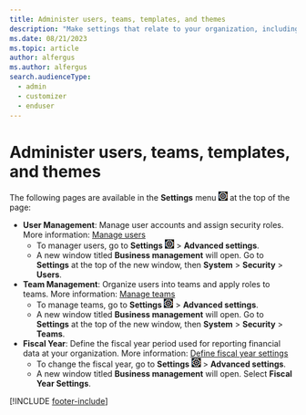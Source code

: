 ```yaml
---
title: Administer users, teams, templates, and themes 
description: "Make settings that relate to your organization, including: add new user accounts, set user permissions, add Word and Excel templates for exports, set the fiscal year, and change the general appearance in Dynamics 365 Customer Insights - Journeys."
ms.date: 08/21/2023
ms.topic: article
author: alfergus
ms.author: alfergus
search.audienceType: 
  - admin
  - customizer
  - enduser
---
```


# Administer users, teams, templates, and themes

The following pages are available in the **Settings** menu ![The Settings menu icon.](media/settings-icon.png "The Settings menu icon") at the top of the page:

- **User Management**: Manage user accounts and assign security roles. More information: [Manage users](manage-users.md)
    - To manager users, go to **Settings** ![The Settings menu icon.](media/settings-icon.png "The Settings menu icon") > **Advanced settings**.
    - A new window titled **Business management** will open. Go to **Settings** at the top of the new window, then **System** > **Security** > **Users**.
- **Team Management**: Organize users into teams and apply roles to teams. More information: [Manage teams](manage-teams.md)
    - To manage teams, go to **Settings** ![The Settings menu icon.](media/settings-icon.png "The Settings menu icon") > **Advanced settings**.
    - A new window titled **Business management** will open. Go to **Settings** at the top of the new window, then **System** > **Security** > **Teams**.
- **Fiscal Year**: Define the fiscal year period used for reporting financial data at your organization. More information: [Define fiscal year settings](fiscal-year-settings.md)
    - To change the fiscal year, go to **Settings** ![The Settings menu icon.](media/settings-icon.png "The Settings menu icon") > **Advanced settings**.
    - A new window titled **Business management** will open. Select **Fiscal Year Settings**.

[!INCLUDE [footer-include](./includes/footer-banner.md)]
